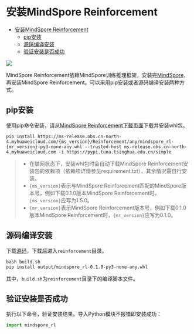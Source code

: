 # 安装MindSpore Reinforcement

<!-- TOC -->

- [安装MindSpore Reinforcement](#安装mindspore-reinforcement)
    - [pip安装](#pip安装)
    - [源码编译安装](#源码编译安装)
    - [验证安装是否成功](#验证安装是否成功)

<!-- /TOC -->

<a href="https://gitee.com/mindspore/docs/blob/master/docs/reinforcement/docs/source_zh_cn/reinforcement_install.md" target="_blank"><img src="https://gitee.com/mindspore/docs/raw/master/resource/_static/logo_source.png"></a>

MindSpore Reinforcement依赖MindSpore训练推理框架，安装完[MindSpore](https://gitee.com/mindspore/mindspore#%E5%AE%89%E8%A3%85)，再安装MindSpore Reinforcement。可以采用pip安装或者源码编译安装两种方式。

## pip安装

使用pip命令安装，请从[MindSpore Reinforcement下载页面](https://www.mindspore.cn/versions)下载并安装whl包。

 ```shell
pip install https://ms-release.obs.cn-north-4.myhuaweicloud.com/{ms_version}/Reinforcement/any/mindspore_rl-{mr_version}-py3-none-any.whl --trusted-host ms-release.obs.cn-north-4.myhuaweicloud.com -i https://pypi.tuna.tsinghua.edu.cn/simple
```

> - 在联网状态下，安装whl包时会自动下载MindSpore Reinforcement安装包的依赖项（依赖项详情参见requirement.txt），其余情况需自行安装。
> - `{ms_version}`表示与MindSpore Reinforcement匹配的MindSpore版本号，例如下载0.1.0版本MindSpore Reinforcement时，`{ms_version}`应写为1.5.0。
> - `{mr_version}`表示MindSpore Reinforcement版本号，例如下载0.1.0版本MindSpore Reinforcement时，`{mr_version}`应写为0.1.0。

## 源码编译安装

下载[源码](https://gitee.com/mindspore/reinforcement)，下载后进入`reinforcement`目录。

```shell
bash build.sh
pip install output/mindspore_rl-0.1.0-py3-none-any.whl
```

其中，`build.sh`为`reinforcement`目录下的编译脚本文件。

## 验证安装是否成功

执行以下命令，验证安装结果。导入Python模块不报错即安装成功：

```python
import mindspore_rl
```
